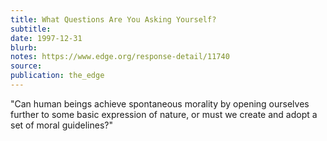 ```yaml
---
title: What Questions Are You Asking Yourself?
subtitle:
date: 1997-12-31
blurb:
notes: https://www.edge.org/response-detail/11740
source:
publication: the_edge
---
```


"Can human beings achieve spontaneous morality by opening ourselves further to some basic expression of nature, or must we create and adopt a set of moral guidelines?"
